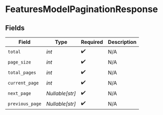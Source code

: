 # FeaturesModelPaginationResponse


## Fields

| Field              | Type               | Required           | Description        |
| ------------------ | ------------------ | ------------------ | ------------------ |
| `total`            | *int*              | :heavy_check_mark: | N/A                |
| `page_size`        | *int*              | :heavy_check_mark: | N/A                |
| `total_pages`      | *int*              | :heavy_check_mark: | N/A                |
| `current_page`     | *int*              | :heavy_check_mark: | N/A                |
| `next_page`        | *Nullable[str]*    | :heavy_check_mark: | N/A                |
| `previous_page`    | *Nullable[str]*    | :heavy_check_mark: | N/A                |